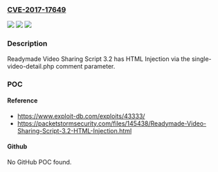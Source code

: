 ### [CVE-2017-17649](https://cve.mitre.org/cgi-bin/cvename.cgi?name=CVE-2017-17649)
![](https://img.shields.io/static/v1?label=Product&message=n%2Fa&color=blue)
![](https://img.shields.io/static/v1?label=Version&message=n%2Fa&color=blue)
![](https://img.shields.io/static/v1?label=Vulnerability&message=n%2Fa&color=brighgreen)

### Description

Readymade Video Sharing Script 3.2 has HTML Injection via the single-video-detail.php comment parameter.

### POC

#### Reference
- https://www.exploit-db.com/exploits/43333/
- https://packetstormsecurity.com/files/145438/Readymade-Video-Sharing-Script-3.2-HTML-Injection.html

#### Github
No GitHub POC found.

